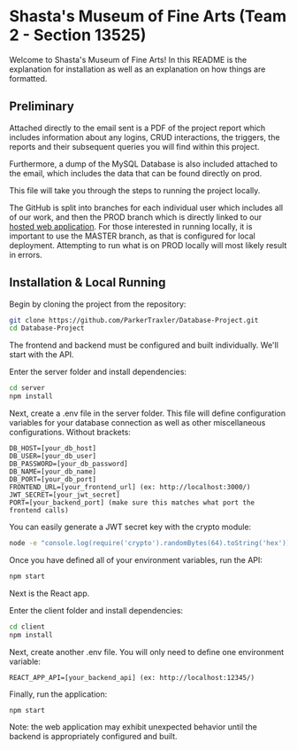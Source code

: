# Shasta's Museum of Fine Arts (Team 2 - Section 13525)

Welcome to Shasta's Museum of Fine Arts! In this README is the explanation for installation as well as an explanation on how things are formatted. 

## Preliminary

Attached directly to the email sent is a PDF of the project report which includes information about any logins, CRUD interactions, the triggers, the reports and their subsequent queries you will find within this project. 

Furthermore, a dump of the MySQL Database is also included attached to the email, which includes the data that can be found directly on prod. 

This file will take you through the steps to running the project locally.

The GitHub is split into branches for each individual user which includes all of our work, and then the PROD branch which is directly linked to our [hosted web application](https://green-ground-0dc4ce31e.6.azurestaticapps.net/). For those interested in running locally, it is important to use the MASTER branch, as that is configured for local deployment. Attempting to run what is on PROD locally will most likely result in errors.

## Installation & Local Running
Begin by cloning the project from the repository:

```bash
git clone https://github.com/ParkerTraxler/Database-Project.git
cd Database-Project
```
The frontend and backend must be configured and built individually. We'll start with the API.

Enter the server folder and install dependencies:
```bash
cd server
npm install
```

Next, create a .env file in the server folder. This file will define configuration variables for your database connection as well as other miscellaneous configurations. Without brackets:
```
DB_HOST=[your_db_host]
DB_USER=[your_db_user]
DB_PASSWORD=[your_db_password]
DB_NAME=[your_db_name]
DB_PORT=[your_db_port]
FRONTEND_URL=[your_frontend_url] (ex: http://localhost:3000/)
JWT_SECRET=[your_jwt_secret]
PORT=[your_backend_port] (make sure this matches what port the frontend calls)
```

You can easily generate a JWT secret key with the crypto module:
```bash
node -e "console.log(require('crypto').randomBytes(64).toString('hex'))"
```
Once you have defined all of your environment variables, run the API:
```bash
npm start
```
Next is the React app.

Enter the client folder and install dependencies:
```bash
cd client
npm install
```

Next, create another .env file. You will only need to define one environment variable:
```
REACT_APP_API=[your_backend_api] (ex: http://localhost:12345/)
```

Finally, run the application:
```bash
npm start
```

Note: the web application may exhibit unexpected behavior until the backend is appropriately configured and built.
